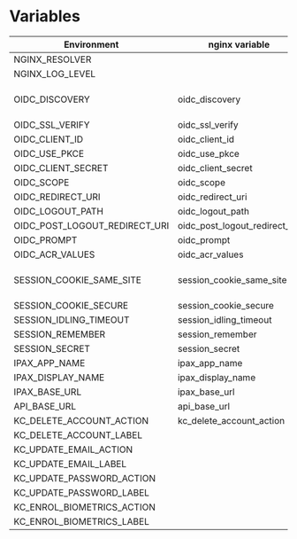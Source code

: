 # Variables

| Environment                   | nginx variable                | lua_resty_openidc variable         | Description                   |
|-------------------------------|-------------------------------|------------------------------------|-------------------------------|
| NGINX_RESOLVER                |                               |                                    |                               |
| NGINX_LOG_LEVEL               |                               |                                    |                               |
| OIDC_DISCOVERY                | oidc_discovery                | oidc_opts.discovery                | OIDC discovery URL            |
| OIDC_SSL_VERIFY               | oidc_ssl_verify               | oidc_opts.ssl_verify               |                               |
| OIDC_CLIENT_ID                | oidc_client_id                | oidc_opts.client_id                |                               |
| OIDC_USE_PKCE                 | oidc_use_pkce                 | oidc_opts.use_pkce                 |                               |
| OIDC_CLIENT_SECRET            | oidc_client_secret            | oidc_opts.client_secret            |                               |
| OIDC_SCOPE                    | oidc_scope                    | oidc_opts.scope                    |                               |
| OIDC_REDIRECT_URI             | oidc_redirect_uri             | oidc_opts.redirect_uri             |                               |
| OIDC_LOGOUT_PATH              | oidc_logout_path              | oidc_opts.logout_path              |                               |
| OIDC_POST_LOGOUT_REDIRECT_URI | oidc_post_logout_redirect_uri | oidc_opts.post_logout_redirect_uri |                               |
| OIDC_PROMPT                   | oidc_prompt                   | oidc_opts.prompt                   |                               |
| OIDC_ACR_VALUES               | oidc_acr_values               | oidc_opts.authorization_params     |                               |
| SESSION_COOKIE_SAME_SITE      | session_cookie_same_site      | session_opts.cookie_same_site      | Lax / Strict / None / Default |
| SESSION_COOKIE_SECURE         | session_cookie_secure         | session_opts.cookie_secure         |                               |
| SESSION_IDLING_TIMEOUT        | session_idling_timeout        | session_opts.idling_timeout        |                               |
| SESSION_REMEMBER              | session_remember              | session_opts.remember              |                               |
| SESSION_SECRET                | session_secret                | session_opts.secret                |                               |
| IPAX_APP_NAME                 | ipax_app_name                 |                                    |                               |
| IPAX_DISPLAY_NAME             | ipax_display_name             |                                    |                               |
| IPAX_BASE_URL                 | ipax_base_url                 |                                    |                               |
| API_BASE_URL                  | api_base_url                  |                                    |                               |
| KC_DELETE_ACCOUNT_ACTION      | kc_delete_account_action      |                                    |                               |
| KC_DELETE_ACCOUNT_LABEL       |                               |                                    |                               |
| KC_UPDATE_EMAIL_ACTION        |                               |                                    |                               |
| KC_UPDATE_EMAIL_LABEL         |                               |                                    |                               |
| KC_UPDATE_PASSWORD_ACTION     |                               |                                    |                               |
| KC_UPDATE_PASSWORD_LABEL      |                               |                                    |                               |
| KC_ENROL_BIOMETRICS_ACTION    |                               |                                    |                               |
| KC_ENROL_BIOMETRICS_LABEL     |                               |                                    |                               |

